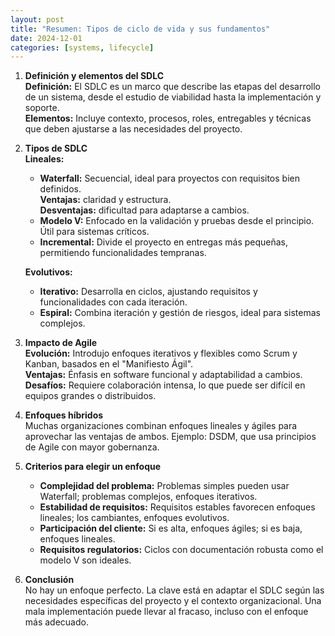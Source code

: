 ```yaml
---
layout: post
title: "Resumen: Tipos de ciclo de vida y sus fundamentos"
date: 2024-12-01
categories: [systems, lifecycle]
---
```


1. **Definición y elementos del SDLC**  
   **Definición:** El SDLC es un marco que describe las etapas del desarrollo de un sistema, desde el estudio de viabilidad hasta la implementación y soporte.  
   **Elementos:** Incluye contexto, procesos, roles, entregables y técnicas que deben ajustarse a las necesidades del proyecto.

2. **Tipos de SDLC**  
   **Lineales:**  
   - **Waterfall:** Secuencial, ideal para proyectos con requisitos bien definidos.  
     **Ventajas:** claridad y estructura.  
     **Desventajas:** dificultad para adaptarse a cambios.  
   - **Modelo V:** Enfocado en la validación y pruebas desde el principio. Útil para sistemas críticos.  
   - **Incremental:** Divide el proyecto en entregas más pequeñas, permitiendo funcionalidades tempranas.  
   
   **Evolutivos:**  
   - **Iterativo:** Desarrolla en ciclos, ajustando requisitos y funcionalidades con cada iteración.  
   - **Espiral:** Combina iteración y gestión de riesgos, ideal para sistemas complejos.

3. **Impacto de Agile**  
   **Evolución:** Introdujo enfoques iterativos y flexibles como Scrum y Kanban, basados en el "Manifiesto Ágil".  
   **Ventajas:** Énfasis en software funcional y adaptabilidad a cambios.  
   **Desafíos:** Requiere colaboración intensa, lo que puede ser difícil en equipos grandes o distribuidos.

4. **Enfoques híbridos**  
   Muchas organizaciones combinan enfoques lineales y ágiles para aprovechar las ventajas de ambos. Ejemplo: DSDM, que usa principios de Agile con mayor gobernanza.

5. **Criterios para elegir un enfoque**  
   - **Complejidad del problema:** Problemas simples pueden usar Waterfall; problemas complejos, enfoques iterativos.  
   - **Estabilidad de requisitos:** Requisitos estables favorecen enfoques lineales; los cambiantes, enfoques evolutivos.  
   - **Participación del cliente:** Si es alta, enfoques ágiles; si es baja, enfoques lineales.  
   - **Requisitos regulatorios:** Ciclos con documentación robusta como el modelo V son ideales.

6. **Conclusión**  
   No hay un enfoque perfecto. La clave está en adaptar el SDLC según las necesidades específicas del proyecto y el contexto organizacional. Una mala implementación puede llevar al fracaso, incluso con el enfoque más adecuado.
